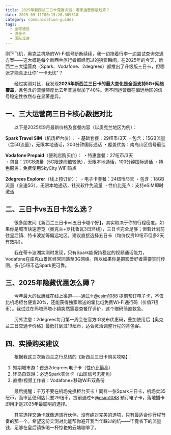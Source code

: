 ```yaml
---
title: 2025年新西兰三日卡深度评测：哪家运营商最划算？
date: 2025-09-11T00:15:20.389318
category: communication-guides
tags:
  - 全球通信
  - 流量卡
  - 国际漫游
---
```


刚下飞机，奥克兰机场的Wi-Fi信号断断续续，我一边拖着行李一边尝试查询交通方案——这大概是每个新西兰旅行者都经历过的狼狈瞬间。在2025年的今天，新西兰三大运营商（Spark、Vodafone、2degrees）都推出了升级版三日卡，但哪张才能真正让你"一卡无忧"？

　　经过实测对比，我发现**2025年新西兰三日卡的最大变化是全面支持5G+网络覆盖**，且包含的流量额度比去年普遍增加了40%。但不同运营商在偏远地区的信号稳定性依然存在显著差异。

## 一、三大运营商三日卡核心数据对比

　　以下是2025年9月最新价格及套餐内容（以奥克兰地区为例）：

**Spark Travel SIM**（机场柜台价）：
・基础套餐：29纽币/3天
・包含：15GB流量（含5G流量），无限本地通话，200分钟国际通话
・覆盖优势：南岛山区信号最佳

**Vodafone Prepaid**（便利店购买价）：
・特惠套餐：27纽币/3天  
・包含：20GB流量（5G限速阈值较低），无限本地通话，100分钟国际通话
・特色服务：免费使用SkyCity WiFi热点

**2degrees Explorer**（线上预订价）：
・电子卡套餐：24纽币/3天
・包含：18GB流量（全速5G），无限本地通话，社交软件免流量
・性价比亮点：支持eSIM即时激活

## 二、三日卡vs五日卡怎么选？

　　很多朋友问【新西兰三日卡vs五日卡哪个好】，其实取决于你的行程密度。如果你是城市快速游览（奥克兰+罗托鲁瓦3日环线），三日卡完全足够；但若计划前往皇后镇、特卡波湖等偏远地区，建议直接选择五日卡（均价仅贵10纽币但多2天有效期）。

　　我在蒂卡波湖实测时发现，只有Spark能保持稳定的视频通话能力，Vodafone在库克山景区经常回落至3G网络。所以如果你是摄影爱好者需要实时传图，多花5纽币选Spark更可靠。

## 三、2025年隐藏优惠怎么薅？

　　今年最大的优惠藏在线上渠道——通过✈[@esim1088](https://t.me/s/esim1088) 提前预订电子卡，不仅比机场柜台便宜20%，还能获得独家赠送的霍比屯免费Wi-Fi通行码（价值7纽币）。我试过在玛塔玛塔小镇突然需要查餐厅评价，这个赠码简直救急。

　　另外注意：2degrees每月第一周会在官方IG发布优惠码，叠加使用后【奥克兰三日交通卡价格】最低打到过19纽币，适合灵活调整行程的背包客。

## 四、实操购买建议

　　根据我这三次新西兰之行总结的【新西兰三日卡购买攻略】：
1. 短期城市游：首选2degrees电子卡（性价比最高）
2. 环岛自驾游：必选Spark实体卡（山区信号无死角）  
3. 直播/视频工作者：Vodafone+移动WiFi双备份

　　最后提醒：千万不要在机场兑换柜台买卡！同样一张Spark三日卡，机场卖35纽币，而市区便利店只要29纽币。提前通过✈[@esim1088](https://t.me/s/esim1088) 预订电子卡，落地插卡即用才是2025年最聪明的选择。

　　其实选择交通卡就像选旅行伙伴，没有绝对完美的选项，只有最适合你行程节奏的那一个。希望这份实测对比能帮你避开我当年踩过的坑——毕竟省下的流量钱，足够在皇后镇多喝一杯惊艳的云端咖啡了。